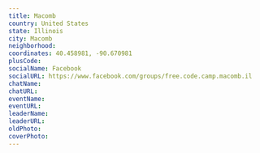 ```yaml
---
title: Macomb
country: United States
state: Illinois
city: Macomb
neighborhood: 
coordinates: 40.458981, -90.670981
plusCode:
socialName: Facebook
socialURL: https://www.facebook.com/groups/free.code.camp.macomb.il
chatName:
chatURL:
eventName:
eventURL:
leaderName:
leaderURL:
oldPhoto: 
coverPhoto:
---
```

